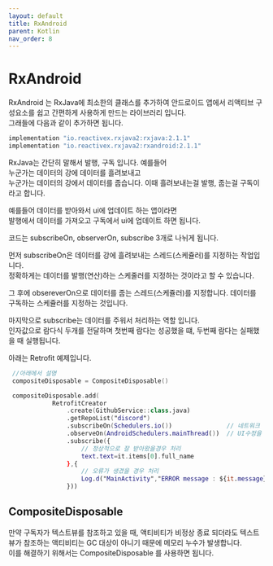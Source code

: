 ```yaml
---
layout: default
title: RxAndroid
parent: Kotlin
nav_order: 8
---
```

# RxAndroid
RxAndroid 는 RxJava에 최소한의 클래스를 추가하여 안드로이드 앱에서 리액티브 구성요소를 쉽고 간편하게 사용하게 만드는 라이브러리 입니다.  
그래들에 다음과 같이 추가하면 됩니다.
```gradle
implementation "io.reactivex.rxjava2:rxjava:2.1.1"
implementation "io.reactivex.rxjava2:rxandroid:2.1.1"
```
RxJava는 간단히 말해서 발행, 구독 입니다. 예를들어  
누군가는 데이터의 강에 데이터를 흘려보내고  
누군가는 데이터의 강에서 데이터를 줍습니다.
이때 흘려보내는걸 발행, 줍는걸 구독이라고 합니다.  

예를들어 데이터를 받아와서 ui에 업데이트 하는 앱이라면  
발행에서 데이터를 가져오고 구독에서 ui에 업데이트 하면 됩니다.  

코드는 subscribeOn, observerOn, subscribe 3개로 나뉘게 됩니다.  

먼저 subscribeOn은 데이터를 강에 흘려보내는 스레드(스케쥴러)를 지정하는 작업입니다.  
정확하게는 데이터를 발행(연산)하는 스케줄러를 지정하는 것이라고 할 수 있습니다.  

그 후에 obsereverOn으로 데이터를 줍는 스레드(스케쥴러)를 지정합니다.
데이터를 구독하는 스케쥴러를 지정하는 것입니다.

마지막으로 subscribe는 데이터를 주워서 처리하는 역할 입니다.  
인자값으로 람다식 두개를 전달하며 첫번째 람다는 성공했을 떄, 두번째 람다는 실패했을 때 실행됩니다.

아래는 Retrofit 예제입니다.
```kotlin
 //아래에서 설명
 compositeDisposable = CompositeDisposable()

 compositeDisposable.add(
            RetrofitCreator
                .create(GithubService::class.java)
                .getRepoList("discord")
                .subscribeOn(Schedulers.io())               // 네트워크 입출력이기 떄문에 io를 구독
                .observeOn(AndroidSchedulers.mainThread())  // UI수정을 위해서 mainthread를 사용  
                .subscribe({
                    // 정상적으로 잘 받아왔을경우 처리
                    text.text=it.items[0].full_name
                },{
                    // 오류가 생겼을 경우 처리
                    Log.d("MainActivity","ERROR message : ${it.message}")
                }))
```

## CompositeDisposable
만약 구독자가 텍스트뷰를 참조하고 있을 때, 액티비티가 비정상 종료 되더라도  텍스트뷰가 참조하는 액티비티는 GC 대상이 아니기 때문에 메모리 누수가 발생합니다.  
이를 해결하기 위해서는 CompositeDisposable 를 사용하면 됩니다.